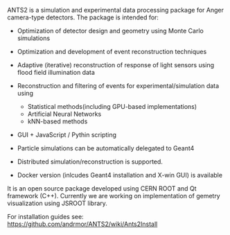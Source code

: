 ANTS2 is a simulation and experimental data processing package for Anger camera-type detectors. The package is intended for:

+ Optimization of detector design and geometry using Monte Carlo simulations
+ Optimization and development of event reconstruction techniques
+ Adaptive (iterative) reconstruction of response of light sensors using flood field illumination data
+ Reconstruction and filtering of events for experimental/simulation data using 
  * Statistical methods(including GPU-based implementations)
  * Artificial Neural Networks
  * kNN-based methods

+ GUI + JavaScript / Pythin scripting 
+ Particle simulations can be automatically delegated to Geant4
+ Distributed simulation/reconstruction is supported.

+ Docker version (inlcudes Geant4 installation and X-win GUI) is available

It is an open source package developed using CERN ROOT and Qt framework (C++). Currently we are working on implementation of gemetry visualization using JSROOT library.

For installation guides see:
https://github.com/andrmor/ANTS2/wiki/Ants2Install
